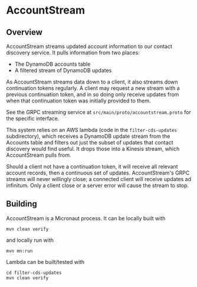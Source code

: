 # AccountStream

## Overview

AccountStream streams updated account information to our contact discovery
service.  It pulls information from two places:

* The DynamoDB accounts table
* A filtered stream of DynamoDB updates

As AccountStream streams data down to a client, it also streams down
continuation tokens regularly.  A client may request a new stream with
a previous continuation token, and in so doing only receive updates from
when that continuation token was initially provided to them.

See the GRPC streaming service at `src/main/proto/accountstream.proto`
for the specific interface.

This system relies on an AWS lambda (code in the `filter-cds-updates`
subdirectory), which receives a DynamoDB update stream from the Accounts
table and filters out just the subset of updates that contact
discovery would find useful.  It drops those into a Kinesis stream, which
AccountStream pulls from.

Should a client not have a continuation token, it will receive all relevant
account records, then a continuous set of updates.
AccountStream's GRPC streams will never willingly close; a connected client
will receive updates ad infinitum.  Only a client close or a server
error will cause the stream to stop.

## Building

AccountStream is a Micronaut process.  It can be locally built with

```
mvn clean verify
```

and locally run with

```
mvn mn:run
```

Lambda can be built/tested with

```
cd filter-cds-updates
mvn clean verify
```
